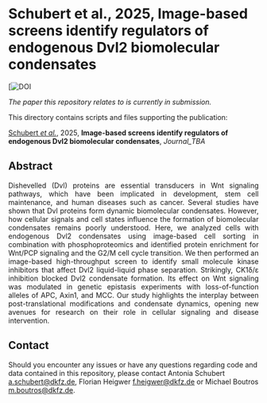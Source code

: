 # Schubert et al., 2025, Image-based screens identify regulators of endogenous Dvl2 biomolecular condensates

[![DOI](https://TBA)

_The paper this repository relates to is currently in submission._

This directory contains scripts and files supporting the publication: </br>

[Schubert _et al._](http://LINK_TBA), 2025, **Image-based screens identify regulators of endogenous Dvl2 biomolecular condensates**, _Journal_TBA_

## Abstract

<div style="text-align: justify; vertical-align: middle;">
Dishevelled (Dvl) proteins are essential transducers in Wnt signaling pathways, which have been implicated in development, stem cell maintenance, and human diseases such as cancer. Several studies have shown that Dvl proteins form dynamic biomolecular condensates. However, how cellular signals and cell states influence the formation of biomolecular condensates remains poorly understood. Here, we analyzed cells with endogenous Dvl2 condensates using image-based cell sorting in combination with phosphoproteomics and identified protein enrichment for Wnt/PCP signaling and the G2/M cell cycle transition. We then performed an image-based high-throughput screen to identify small molecule kinase inhibitors that affect Dvl2 liquid-liquid phase separation. Strikingly, CK1δ/ε inhibition blocked Dvl2 condensate formation. Its effect on Wnt signaling was modulated in genetic epistasis experiments with loss-of-function alleles of APC, Axin1, and MCC. Our study highlights the interplay between post-translational modifications and condensate dynamics, opening new avenues for research on their role in cellular signaling and disease intervention.
</div>

## Contact

Should you encounter any issues or have any questions regarding code and data contained in this repository, please contact Antonia Schubert <a.schubert@dkfz.de>, Florian Heigwer <f.heigwer@dkfz.de> or Michael Boutros <m.boutros@dkfz.de>.
